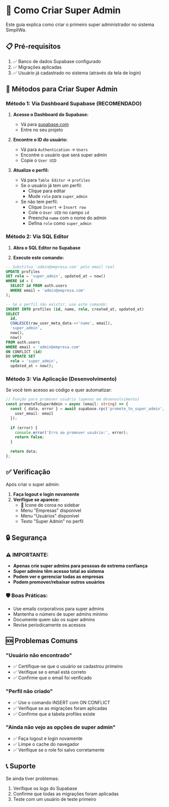 # 🔐 Como Criar Super Admin

Este guia explica como criar o primeiro super administrador no sistema SimpliWa.

## 📋 Pré-requisitos

1. ✅ Banco de dados Supabase configurado
2. ✅ Migrações aplicadas
3. ✅ Usuário já cadastrado no sistema (através da tela de login)

## 🚀 Métodos para Criar Super Admin

### Método 1: Via Dashboard Supabase (RECOMENDADO)

1. **Acesse o Dashboard do Supabase:**
   - Vá para [supabase.com](https://supabase.com)
   - Entre no seu projeto

2. **Encontre o ID do usuário:**
   - Vá para `Authentication` → `Users`
   - Encontre o usuário que será super admin
   - Copie o `User UID`

3. **Atualize o perfil:**
   - Vá para `Table Editor` → `profiles`
   - Se o usuário já tem um perfil:
     - Clique para editar
     - Mude `role` para `super_admin`
   - Se não tem perfil:
     - Clique `Insert` → `Insert row`
     - Cole o `User UID` no campo `id`
     - Preencha `name` com o nome do admin
     - Defina `role` como `super_admin`

### Método 2: Via SQL Editor

1. **Abra o SQL Editor no Supabase**

2. **Execute este comando:**
```sql
-- Substitua 'admin@empresa.com' pelo email real
UPDATE profiles 
SET role = 'super_admin', updated_at = now()
WHERE id = (
  SELECT id FROM auth.users 
  WHERE email = 'admin@empresa.com'
);

-- Se o perfil não existir, use este comando:
INSERT INTO profiles (id, name, role, created_at, updated_at)
SELECT 
  id,
  COALESCE(raw_user_meta_data->>'name', email),
  'super_admin',
  now(),
  now()
FROM auth.users 
WHERE email = 'admin@empresa.com'
ON CONFLICT (id) 
DO UPDATE SET 
  role = 'super_admin',
  updated_at = now();
```

### Método 3: Via Aplicação (Desenvolvimento)

Se você tem acesso ao código e quer automatizar:

```typescript
// Função para promover usuário (apenas em desenvolvimento)
const promoteToSuperAdmin = async (email: string) => {
  const { data, error } = await supabase.rpc('promote_to_super_admin', {
    user_email: email
  });
  
  if (error) {
    console.error('Erro ao promover usuário:', error);
    return false;
  }
  
  return data;
};
```

## ✅ Verificação

Após criar o super admin:

1. **Faça logout e login novamente**
2. **Verifique se aparece:**
   - 👑 Ícone de coroa no sidebar
   - Menu "Empresas" disponível
   - Menu "Usuários" disponível
   - Texto "Super Admin" no perfil

## 🔒 Segurança

### ⚠️ IMPORTANTE:
- **Apenas crie super admins para pessoas de extrema confiança**
- **Super admins têm acesso total ao sistema**
- **Podem ver e gerenciar todas as empresas**
- **Podem promover/rebaixar outros usuários**

### 🛡️ Boas Práticas:
- Use emails corporativos para super admins
- Mantenha o número de super admins mínimo
- Documente quem são os super admins
- Revise periodicamente os acessos

## 🆘 Problemas Comuns

### "Usuário não encontrado"
- ✅ Certifique-se que o usuário se cadastrou primeiro
- ✅ Verifique se o email está correto
- ✅ Confirme que o email foi verificado

### "Perfil não criado"
- ✅ Use o comando INSERT com ON CONFLICT
- ✅ Verifique se as migrações foram aplicadas
- ✅ Confirme que a tabela profiles existe

### "Ainda não vejo as opções de super admin"
- ✅ Faça logout e login novamente
- ✅ Limpe o cache do navegador
- ✅ Verifique se o role foi salvo corretamente

## 📞 Suporte

Se ainda tiver problemas:
1. Verifique os logs do Supabase
2. Confirme que todas as migrações foram aplicadas
3. Teste com um usuário de teste primeiro
